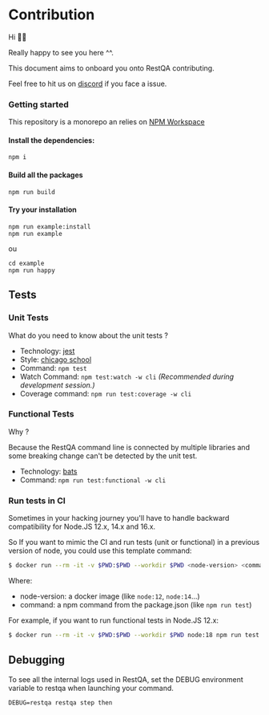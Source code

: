 # Contribution

Hi 👋🏼

Really happy to see you here ^^.

This document aims to onboard you onto RestQA contributing.

Feel free to hit us on [discord](https://restqa.io/chat) if you face a issue.

### Getting started

This repository is a monorepo an relies on [NPM Workspace](https://docs.npmjs.com/cli/v7/using-npm/workspaces)

#### Install the dependencies:

```
npm i
```

#### Build all the packages

```
npm run build
```


#### Try your installation

```
npm run example:install
npm run example
```

ou

```
cd example
npm run happy
```

## Tests

### Unit Tests

What do you need to know about the unit tests ?

* Technology: [jest](https://jestjs.io)
* Style: [chicago school](https://dev.to/hiboabd/a-beginners-explanation-of-the-chicago-london-approaches-4o5f)
* Command: `npm test`
* Watch Command: `npm test:watch -w cli` *(Recommended during development session.)*
* Coverage command: `npm run test:coverage -w cli`


### Functional Tests

Why ?

Because the RestQA command line is connected by multiple libraries and some breaking change can't be detected by the unit test.

* Technology: [bats](https://bats-core.readthedocs.io)
* Command: `npm run test:functional -w cli`

### Run tests in CI

Sometimes in your hacking journey you'll have to handle backward compatibility for Node.JS 12.x, 14.x and 16.x.

So If you want to mimic the CI and run tests (unit or functional) in a previous version of node, you could use this template command:

```bash
$ docker run --rm -it -v $PWD:$PWD --workdir $PWD <node-version> <command>
```

Where:
- node-version: a docker image (like `node:12`, `node:14`...)
- command: a npm command from the package.json (like `npm run test`)

For example, if you want to run functional tests in Node.JS 12.x:

```bash
$ docker run --rm -it -v $PWD:$PWD --workdir $PWD node:18 npm run test:functional -w cli
```

## Debugging

To see all the internal logs used in RestQA, set the DEBUG environment variable to restqa when launching your command.

```
DEBUG=restqa restqa step then
```
